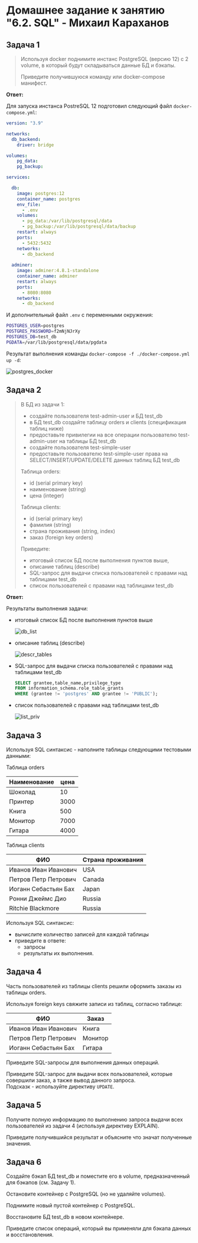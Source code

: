 # Домашнее задание к занятию "6.2. SQL" - Михаил Караханов

## Задача 1

>Используя docker поднимите инстанс PostgreSQL (версию 12) c 2 volume, в который будут складываться данные БД и бэкапы.
>
>Приведите получившуюся команду или docker-compose манифест.

**Ответ:**

Для запуска инстанса PostreSQL 12 подготовил следующий файл `docker-compose.yml`:

```yaml
version: "3.9"

networks:
  db_backend:
    driver: bridge

volumes:
    pg_data:
    pg_backup:

services:

  db:
    image: postgres:12
    container_name: postgres
    env_file:
      - .env
    volumes:
      - pg_data:/var/lib/postgresql/data
      - pg_backup:/var/lib/postgresql/data/backup
    restart: always
    ports:
      - 5432:5432
    networks:
      - db_backend
  
  adminer:
    image: adminer:4.8.1-standalone
    container_name: adminer
    restart: always
    ports:
      - 8080:8080
    networks:
      - db_backend

```

И дополнительный файл `.env` с переменными окружения:

```bash
POSTGRES_USER=postgres
POSTGRES_PASSWORD=f2mNjNJrXy
POSTGRES_DB=test_db
PGDATA=/var/lib/postgresql/data/pgdata
```

Результат выполнения команды `docker-compose -f ./docker-compose.yml up -d`:

![postgres_docker](/img/postgres_docker.png "Running containers")

## Задача 2

>В БД из задачи 1:
>
>- создайте пользователя test-admin-user и БД test_db
>- в БД test_db создайте таблицу orders и clients (спeцификация таблиц ниже)
>- предоставьте привилегии на все операции пользователю test-admin-user на таблицы БД test_db
>- создайте пользователя test-simple-user  
>- предоставьте пользователю test-simple-user права на SELECT/INSERT/UPDATE/DELETE данных таблиц БД test_db
>
>Таблица orders:
>
>- id (serial primary key)
>- наименование (string)
>- цена (integer)
>
>Таблица clients:
>
>- id (serial primary key)
>- фамилия (string)
>- страна проживания (string, index)
>- заказ (foreign key orders)
>
>Приведите:
>
>- итоговый список БД после выполнения пунктов выше,
>- описание таблиц (describe)
>- SQL-запрос для выдачи списка пользователей с правами над таблицами test_db
>- список пользователей с правами над таблицами test_db

**Ответ:**

Результаты выполнения задачи:

- итоговый список БД после выполнения пунктов выше

  ![db_list](/img/db_list.png "Databases")

- описание таблиц (describe)

  ![descr_tables](/img/descr_tables.png "Tables structures")

- SQL-запрос для выдачи списка пользователей с правами над таблицами test_db

  ```sql
  SELECT grantee,table_name,privilege_type
  FROM information_schema.role_table_grants
  WHERE (grantee != 'postgres' AND grantee != 'PUBLIC');
  ```

- список пользователей с правами над таблицами test_db

  ![list_priv](/img/list_priv.png "User privileges list")

## Задача 3

Используя SQL синтаксис - наполните таблицы следующими тестовыми данными:

Таблица orders

|Наименование|цена|
|------------|----|
|Шоколад| 10 |
|Принтер| 3000 |
|Книга| 500 |
|Монитор| 7000|
|Гитара| 4000|

Таблица clients

|ФИО|Страна проживания|
|------------|----|
|Иванов Иван Иванович| USA |
|Петров Петр Петрович| Canada |
|Иоганн Себастьян Бах| Japan |
|Ронни Джеймс Дио| Russia|
|Ritchie Blackmore| Russia|

Используя SQL синтаксис:

- вычислите количество записей для каждой таблицы
- приведите в ответе:
  - запросы
  - результаты их выполнения.

## Задача 4

Часть пользователей из таблицы clients решили оформить заказы из таблицы orders.

Используя foreign keys свяжите записи из таблиц, согласно таблице:

|ФИО|Заказ|
|------------|----|
|Иванов Иван Иванович| Книга |
|Петров Петр Петрович| Монитор |
|Иоганн Себастьян Бах| Гитара |

Приведите SQL-запросы для выполнения данных операций.

Приведите SQL-запрос для выдачи всех пользователей, которые совершили заказ, а также вывод данного запроса.  
Подсказк - используйте директиву `UPDATE`.

## Задача 5

Получите полную информацию по выполнению запроса выдачи всех пользователей из задачи 4 (используя директиву EXPLAIN).

Приведите получившийся результат и объясните что значат полученные значения.

## Задача 6

Создайте бэкап БД test_db и поместите его в volume, предназначенный для бэкапов (см. Задачу 1).

Остановите контейнер с PostgreSQL (но не удаляйте volumes).

Поднимите новый пустой контейнер с PostgreSQL.

Восстановите БД test_db в новом контейнере.

Приведите список операций, который вы применяли для бэкапа данных и восстановления.
